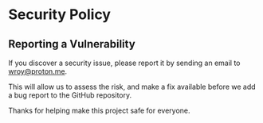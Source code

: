 # Security Policy

## Reporting a Vulnerability

If you discover a security issue, please report it by sending an
email to wroy@proton.me.

This will allow us to assess the risk, and make a fix available before we add a
bug report to the GitHub repository.

Thanks for helping make this project safe for everyone.
